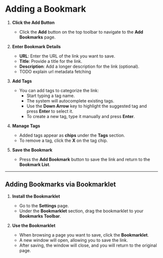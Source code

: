 # Adding a Bookmark

1. **Click the Add Button**  
   - Click the **Add** button on the top toolbar to navigate to the **Add Bookmarks** page.

2. **Enter Bookmark Details**  
   - **URL**: Enter the URL of the link you want to save.  
   - **Title**: Provide a title for the link.  
   - **Description**: Add a longer description for the link (optional).
   - TODO explain url metadata fetching

3. **Add Tags**  
   - You can add tags to categorize the link:  
     - Start typing a tag name.  
     - The system will autocomplete existing tags.  
     - Use the **Down Arrow** key to highlight the suggested tag and press **Enter** to select it.  
     - To create a new tag, type it manually and press **Enter**.  

4. **Manage Tags**  
   - Added tags appear as **chips** under the **Tags** section.  
   - To remove a tag, click the **X** on the tag chip.

5. **Save the Bookmark**  
   - Press the **Add Bookmark** button to save the link and return to the **Bookmark List**.

---

## **Adding Bookmarks via Bookmarklet**  
1. **Install the Bookmarklet**  
   - Go to the **Settings** page.  
   - Under the **Bookmarklet** section, drag the bookmarklet to your **Bookmarks Toolbar**.

2. **Use the Bookmarklet**  
   - When browsing a page you want to save, click the **Bookmarklet**.  
   - A new window will open, allowing you to save the link.  
   - After saving, the window will close, and you will return to the original page.
